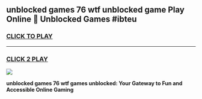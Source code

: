 
## unblocked games 76 wtf unblocked game Play Online 👋 Unblocked Games #ibteu
<h3>
<a href="https://premium.freeplayer.one?title=unblocked_games_76_wtf&ref=21F">CLICK TO PLAY</a></h3>
<hr>

<h3>
<a href="https://premium.freeplayer.one?title=unblocked_games_76_wtf&ref=21F">CLICK 2 PLAY</a>
  
</h3>

<a href="https://premium.freeplayer.one?title=unblocked_games_76_wtf&ref=21F/"><img src="https://clearcache.store/games.png"></a>


**unblocked games 76 wtf games unblocked: Your Gateway to Fun and Accessible Online Gaming**
